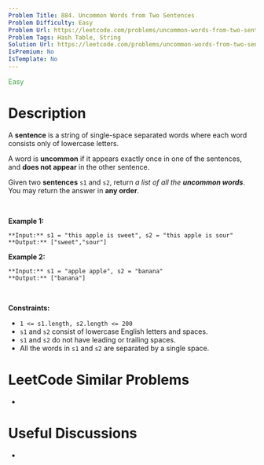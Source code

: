 ```yaml
---
Problem Title: 884. Uncommon Words from Two Sentences
Problem Difficulty: Easy
Problem Url: https://leetcode.com/problems/uncommon-words-from-two-sentences/
Problem Tags: Hash Table, String
Solution Url: https://leetcode.com/problems/uncommon-words-from-two-sentences/solution/
IsPremium: No
IsTemplate: No
---
```


<span style="color: rgb(67, 160, 71);">Easy</span>

# Description

A **sentence** is a string of single-space separated words where each word consists only of lowercase letters.


A word is **uncommon** if it appears exactly once in one of the sentences, and **does not appear** in the other sentence.


Given two **sentences** `s1` and `s2`, return *a list of all the **uncommon words***. You may return the answer in **any order**.


 


**Example 1:**



```
**Input:** s1 = "this apple is sweet", s2 = "this apple is sour"
**Output:** ["sweet","sour"]

```
**Example 2:**



```
**Input:** s1 = "apple apple", s2 = "banana"
**Output:** ["banana"]

```

 


**Constraints:**


* `1 <= s1.length, s2.length <= 200`
* `s1` and `s2` consist of lowercase English letters and spaces.
* `s1` and `s2` do not have leading or trailing spaces.
* All the words in `s1` and `s2` are separated by a single space.




# LeetCode Similar Problems

- []()

# Useful Discussions

- []()
